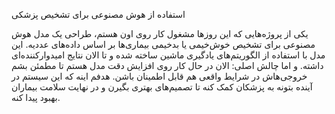 استفاده از هوش مصنوعی برای تشخیص پزشکی

یکی از پروژه‌هایی که این روزها مشغول کار روی اون هستم، طراحی یک مدل هوش مصنوعی برای تشخیص خوش‌خیمی یا بدخیمی بیماری‌ها بر اساس داده‌های عددیه. این مدل با استفاده از الگوریتم‌های یادگیری ماشین ساخته شده و تا الان نتایج امیدوارکننده‌ای داشته.
 و اما چالش اصلی:
الان در حال کار روی افزایش دقت مدل هستم تا مطمئن بشم خروجی‌هاش در شرایط واقعی هم قابل اطمینان باشن. هدفم اینه که این سیستم در آینده بتونه به پزشکان کمک کنه تا تصمیم‌های بهتری بگیرن و در نهایت سلامت بیماران بهبود پیدا کنه.
